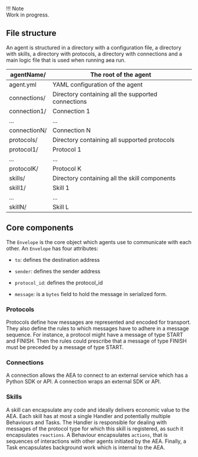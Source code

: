 
!!!	Note	
	Work in progress.

## File structure

An agent is structured in a directory with a configuration file, a directory with skills, a directory with protocols, a directory with connections and a main logic file that is used when running aea run.

agentName/                                     | The root of the agent
---------------------------------------------- | -----------------------------------------------------------------
agent.yml                                      | YAML configuration of the agent
connections/                                   | Directory containing all the supported connections
  connection1/                                 | Connection 1
  ...                                          | ...
  connectionN/                                 | Connection N
protocols/                                     | Directory containing all supported protocols
  protocol1/                                   | Protocol 1
  ...                                          | ...
  protocolK/                                   | Protocol K
skills/                                        | Directory containing all the skill components
  skill1/                                      | Skill 1
  ...                                          | ...
  skillN/                                      | Skill L

## Core components

The `Envelope` is the core object which agents use to communicate with each other. An `Envelope` has four attributes:

* `to`: defines the destination address

* `sender`: defines the sender address

* `protocol_id`: defines the protocol_id

* `message`: is a `bytes` field to hold the message in serialized form.

### Protocols

Protocols define how messages are represented and encoded for transport. They also define the rules to which messages have to adhere in a message sequence. For instance, a protocol might have a message of type START and FINISH. Then the rules could prescribe that a message of type FINISH must be preceded by a message of type START.

### Connections

A connection allows the AEA to connect to an external service which has a Python SDK or API. A connection wraps an external SDK or API.

### Skills

A skill can encapsulate any code and ideally delivers economic value to the AEA. Each skill has at most a single Handler and potentially multiple Behaviours and Tasks. The Handler is responsible for dealing with messages of the protocol type for which this skill is registered, as such it encapsulates `reactions`. A Behaviour encapsulates `actions`, that is sequences of interactions with other agents initiated by the AEA. Finally, a Task encapsulates background work which is internal to the AEA.


<br />
